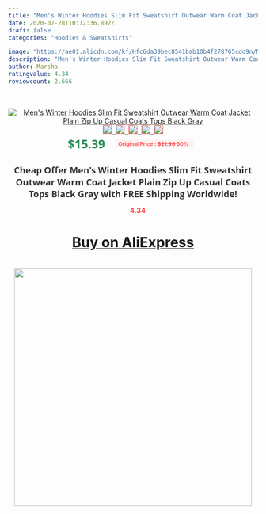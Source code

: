 ```yaml
---
title: "Men's Winter Hoodies Slim Fit Sweatshirt Outwear Warm Coat Jacket Plain Zip Up Casual Coats Tops Black Gray"
date: 2020-07-28T10:12:36.892Z
draft: false
categories: "Hoodies & Sweatshirts"

image: "https://ae01.alicdn.com/kf/Hfc6da39bec8541bab10b4f278765cdd9n/Men-s-Winter-Hoodies-Slim-Fit-Sweatshirt-Outwear-Warm-Coat-Jacket-Plain-Zip-Up-Casual-Coats.png_220x220.png"
description: "Men's Winter Hoodies Slim Fit Sweatshirt Outwear Warm Coat Jacket Plain Zip Up Casual Coats Tops Black Gray"
author: Marsha
ratingvalue: 4.34
reviewcount: 2.666
---
```

<br>
<div style="text-align: center;">
<a href="https://s.click.aliexpress.com/e/_Ac0UO1" target="_blank" rel="nofollow noopener noreferrer"><img alt="Men's Winter Hoodies Slim Fit Sweatshirt Outwear Warm Coat Jacket Plain Zip Up Casual Coats Tops Black Gray" class="magnifier-image" src="https://ae01.alicdn.com/kf/Hfc6da39bec8541bab10b4f278765cdd9n/Men-s-Winter-Hoodies-Slim-Fit-Sweatshirt-Outwear-Warm-Coat-Jacket-Plain-Zip-Up-Casual-Coats.png_220x220.png_640x640.jpg">
<br>
<img style="border:1px solid salmon" src="https://ae01.alicdn.com/kf/Hfc6da39bec8541bab10b4f278765cdd9n/Men-s-Winter-Hoodies-Slim-Fit-Sweatshirt-Outwear-Warm-Coat-Jacket-Plain-Zip-Up-Casual-Coats.png_120x120.jpg">&nbsp;&nbsp;<img style="border:1px solid salmon" src="https://ae01.alicdn.com/kf/Hce111aa2790e46ec8243712339d4f8097/Men-s-Winter-Hoodies-Slim-Fit-Sweatshirt-Outwear-Warm-Coat-Jacket-Plain-Zip-Up-Casual-Coats.jpg_120x120.jpg">&nbsp;&nbsp;<img style="border:1px solid salmon" src="https://ae01.alicdn.com/kf/H3c19c3e7d9394290a4a0874e28a2fb6bx/Men-s-Winter-Hoodies-Slim-Fit-Sweatshirt-Outwear-Warm-Coat-Jacket-Plain-Zip-Up-Casual-Coats.jpg_120x120.jpg">&nbsp;&nbsp;<img style="border:1px solid salmon" src="https://ae01.alicdn.com/kf/Hed9e5cde4af142b2810f8aee09e69739R/Men-s-Winter-Hoodies-Slim-Fit-Sweatshirt-Outwear-Warm-Coat-Jacket-Plain-Zip-Up-Casual-Coats.jpg_120x120.jpg">&nbsp;&nbsp;<img style="border:1px solid salmon" src="https://ae01.alicdn.com/kf/Hb3b5280006d044debca9b3b15fc700c8m/Men-s-Winter-Hoodies-Slim-Fit-Sweatshirt-Outwear-Warm-Coat-Jacket-Plain-Zip-Up-Casual-Coats.jpg_120x120.jpg"></a></div><br0>
<div style="text-align: center;"><span style="background-color: white; border: 0px; box-sizing: border-box; color: seagreen; display: inline-block; font-family: &quot;open sans&quot; , &quot;arial&quot; , &quot;helvetica&quot; , sans-serif , &quot;heiti&quot;; font-size: 24px; font-stretch: inherit; font-weight: 700; line-height: inherit; margin: 0px 10px 0px 0px; padding: 0px; vertical-align: middle;">$15.39 </span>
<span style="background: rgb(255 , 241 , 241); border-radius: 3px; border: 0px; box-sizing: border-box; color: #ff4747; display: inline-block; font-family: inherit; font-size: 12px; font-stretch: inherit; font-style: inherit; font-variant: inherit; font-weight: 600; line-height: inherit; margin: 0px; padding: 2px 5px; transform: scale(0.9); vertical-align: middle;">Original Price : <b style="text-decoration: line-through;">$21.98 </b> 30%&nbsp;&nbsp;</span></div>
<h1 style="color: #333333; display: inline-block; font-family: &quot;open sans&quot; , &quot;arial&quot; , &quot;helvetica&quot; , sans-serif , &quot;heiti&quot;; font-size: 18px; font-stretch: inherit; font-weight: 700; text-align: center;">Cheap Offer Men's Winter Hoodies Slim Fit Sweatshirt Outwear Warm Coat Jacket Plain Zip Up Casual Coats Tops Black Gray with FREE Shipping Worldwide!</h1>
<div style="color: #ff4747; text-align: center;">
<img src="https://4.bp.blogspot.com/-M0ZcTcb-5uY/XleCXlxnR4I/AAAAAAAAAEc/OrjgMkXV1oMQFaCRZj5HQwOCBcu3w1FegCPcBGAYYCw/s1600/star.png" style="height: 15px;">&nbsp;<b>4.34</b></div>
<div class="button_cont" align="center"><a class="buynow_a" href="https://s.click.aliexpress.com/e/_Ac0UO1" target="_blank" rel="nofollow noopener noreferrer"><H1>Buy on AliExpress</H1></a></div><br>
<div class="separator" style="clear: both; text-align: center;">
<img src="https://lh3.googleusercontent.com/-pTy5HemUv9M/XlePHvY0dAI/AAAAAAAAAE4/0nX5iRUoIWY8eMW9Dpxeirr157OZliDIgCLcBGAsYHQ/s1600/badge.gif" width="480">
</div>
